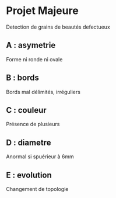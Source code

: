 # Projet Majeure
Detection de grains de beautés defectueux 

## A : asymetrie
Forme ni ronde ni ovale
## B : bords
Bords mal délimités, irréguliers
## C : couleur
Présence de plusieurs 
## D : diametre
Anormal si spuérieur à 6mm
## E : evolution
Changement de topologie